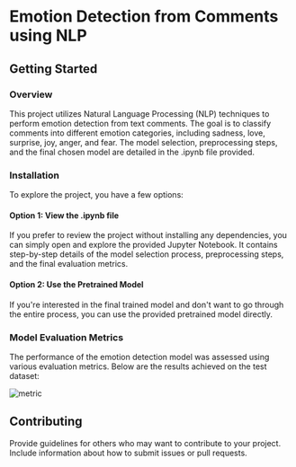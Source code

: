 # Emotion Detection from Comments using NLP

## Getting Started

### Overview

This project utilizes Natural Language Processing (NLP) techniques to perform emotion detection from text comments. The goal is to classify comments into different emotion categories, including sadness, love, surprise, joy, anger, and fear. The model selection, preprocessing steps, and the final chosen model are detailed in the .ipynb file provided.

### Installation

To explore the project, you have a few options:

#### Option 1: View the .ipynb file

If you prefer to review the project without installing any dependencies, you can simply open and explore the provided Jupyter Notebook. It contains step-by-step details of the model selection process, preprocessing steps, and the final evaluation metrics.


#### Option 2: Use the Pretrained Model

If you're interested in the final trained model and don't want to go through the entire process, you can use the provided pretrained model directly.


### Model Evaluation Metrics
The performance of the emotion detection model was assessed using various evaluation metrics. Below are the results achieved on the test dataset:

![metric](https://github.com/TheKingOo/nlp_emotion_detection_from_comments/assets/95720632/548c924f-d3c2-40de-a5ec-aced7d88c6b9)


## Contributing
Provide guidelines for others who may want to contribute to your project. Include information about how to submit issues or pull requests.
